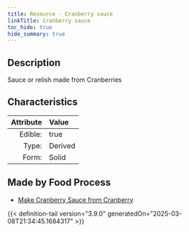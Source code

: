 ```yaml
---
title: Resource - Cranberry sauce
linkTitle: Cranberry sauce
toc_hide: true
hide_summary: true
---
```

<!-- This is generated by the MarsSim HelpGenertor, do not edit. -->

## Description
Sauce or relish made from Cranberries

## Characteristics

| Attribute      | Value |
|--------:|:------|
|Edible:|true|
|Type:|Derived|
|Form:|Solid|
 



## Made by Food Process

- [Make Cranberry Sauce from Cranberry](/docs/definitions/food/make-cranberry-sauce-from-cranberry)

    


{{< definition-tail version="3.9.0" generatedOn="2025-03-08T21:34:45.1684317" >}}


